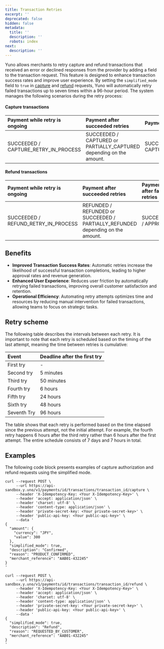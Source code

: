 ```yaml
---
title: Transaction Retries
excerpt: ''
deprecated: false
hidden: false
metadata:
  title: ''
  description: ''
  robots: index
next:
  description: ''
---
```

Yuno allows merchants to retry capture and refund transactions that received an error or declined responses from the provider by adding a field to the transaction request. This feature is designed to enhance transaction success rates and improve user experience. By setting the `simplified_mode` field to `true` in [capture](ref:capture-authorization) and [refund](ref:refund-payment) requests, Yuno will automatically retry failed transactions up to seven times within a 96-hour period. The system manages the following scenarios during the retry process:

#### Capture transactions

| Payment while retry is ongoing          | Payment after succeeded retries                                      | Payment after failed retries                |
| :-------------------------------------- | :------------------------------------------------------------------- | :------------------------------------------ |
| SUCCEEDED / CAPTURE\_RETRY\_IN\_PROCESS | SUCCEEDED / CAPTURED or PARTIALLY\_CAPTURED depending on the amount. | SUCCEEDED / CAPTURE\_RETRY\_PROCESS\_FAILED |

#### Refund transactions

| Payment while retry is ongoing         | Payment after succeeded retries                                                 | Payment after failed retries |
| :------------------------------------- | :------------------------------------------------------------------------------ | :--------------------------- |
| SUCCEEDED / REFUND\_RETRY\_IN\_PROCESS | REFUNDED / REFUNDED or SUCCEEDED / PARTIALLY\_REFUNDED depending on the amount. | SUCCEEDED / APPROVED         |

## Benefits

* **Improved Transaction Success Rates**: Automatic retries increase the likelihood of successful transaction completions, leading to higher approval rates and revenue generation.
* **Enhanced User Experience**: Reduces user friction by automatically retrying failed transactions, improving overall customer satisfaction and retention.
* **Operational Efficiency**: Automating retry attempts optimizes time and resources by reducing manual intervention for failed transactions, allowing teams to focus on strategic tasks.

## Retry scheme

The following table describes the intervals between each retry. It is important to note that each retry is scheduled based on the timing of the last attempt, meaning the time between retries is cumulative:

| Event       | Deadline after the first try |
| :---------- | :--------------------------- |
| First try   | \-                           |
| Second try  | 5 minutes                    |
| Third try   | 50 minutes                   |
| Fourth try  | 6 hours                      |
| Fifth try   | 24 hours                     |
| Sixth try   | 48 hours                     |
| Seventh Try | 96 hours                     |

The table shows that each retry is performed based on the time elapsed since the previous attempt, not the initial attempt. For example, the fourth retry happens 6 hours after the third retry rather than 6 hours after the first attempt. The entire schedule consists of 7 days and 7 hours in total. 

## Examples

The following code block presents examples of capture authorization and refund requests using the simplified mode.

```Text Capture
curl --request POST \
     --url https://api-sandbox.y.uno/v1/payments/id/transactions/transaction_id/capture \
     --header 'X-Idempotency-Key: <Your X-Idempotency-Key>' \
     --header 'accept: application/json' \
     --header 'charset: utf-8' \
     --header 'content-type: application/json' \
     --header 'private-secret-key: <Your private-secret-key>' \
     --header 'public-api-key: <Your public-api-key>' \
     --data '
{
  "amount": {
    "currency": "JPY",
    "value": 300
  },
  "simplified_mode": true,
  "description": "Confirmed",
  "reason": "PRODUCT_CONFIRMED",
  "merchant_reference": "AAB01-432245"
}
'
```
```curl Refund
curl --request POST \
     --url https://api-sandbox.y.uno/v1/payments/id/transactions/transaction_id/refund \
     --header 'X-Idempotency-Key: <Your X-Idempotency-Key>' \
     --header 'accept: application/json' \
     --header 'charset: utf-8' \
     --header 'content-type: application/json' \
     --header 'private-secret-key: <Your private-secret-key>' \
     --header 'public-api-key: <Your public-api-key>' \
     --data '
{
  "simplified_mode": true,
  "description": "Refund",
  "reason": "REQUESTED_BY_CUSTOMER",
  "merchant_reference": "AAB01-432245"
}
'
```

